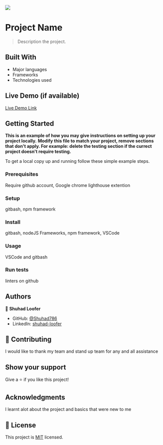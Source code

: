 ![](https://img.shields.io/badge/Microverse-blueviolet)

# Project Name

> Description the project.

## Built With

- Major languages
- Frameworks
- Technologies used

## Live Demo (if available)

[Live Demo Link](https://livedemo.com)

## Getting Started

**This is an example of how you may give instructions on setting up your project locally.**
**Modify this file to match your project, remove sections that don't apply. For example: delete the testing section if the currect project doesn't require testing.**

To get a local copy up and running follow these simple example steps.

### Prerequisites
Require github account, Google chrome lighthouse extention
### Setup
gitbash, npm framework
### Install
gitbash, nodeJS Frameworks, npm framework, VSCode
### Usage
VSCode and gitbash
### Run tests
linters on github

## Authors

👤 **Shuhad Loofer**

- GitHub: [@Shuhad786](https://github.com/Shuhad786) 
- LinkedIn: [shuhad-loofer](www.linkedin.com/in/shuhad-loofer)

## 🤝 Contributing

I would like to thank my team and stand up team for any and all assistance

## Show your support


Give a ⭐️ if you like this project!

## Acknowledgments

I learnt alot about the project and basics that were new to me

## 📝 License

This project is [MIT](./MIT.md) licensed.
